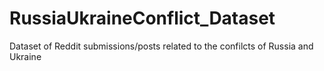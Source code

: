 # RussiaUkraineConflict_Dataset
Dataset of Reddit submissions/posts related to the  confilcts of Russia and Ukraine
